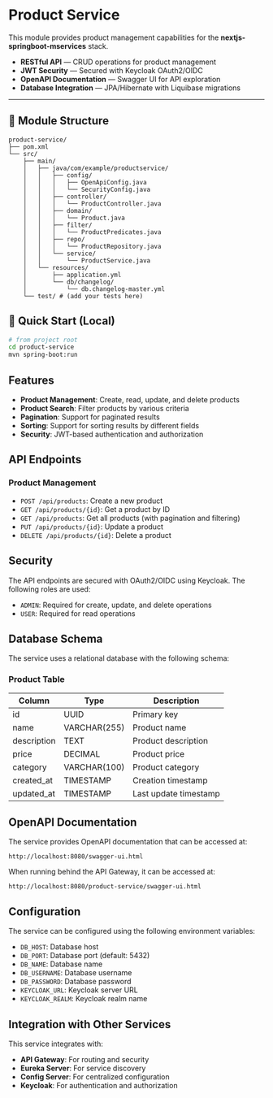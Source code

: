 # Product Service

This module provides product management capabilities for the **nextjs-springboot-mservices** stack.

* **RESTful API** — CRUD operations for product management
* **JWT Security** — Secured with Keycloak OAuth2/OIDC
* **OpenAPI Documentation** — Swagger UI for API exploration
* **Database Integration** — JPA/Hibernate with Liquibase migrations

---

## 📂 Module Structure

```
product-service/
├── pom.xml
└── src/
    ├── main/
    │   ├── java/com/example/productservice/
    │   │   ├── config/
    │   │   │   ├── OpenApiConfig.java
    │   │   │   └── SecurityConfig.java
    │   │   ├── controller/
    │   │   │   └── ProductController.java
    │   │   ├── domain/
    │   │   │   └── Product.java
    │   │   ├── filter/
    │   │   │   └── ProductPredicates.java
    │   │   ├── repo/
    │   │   │   └── ProductRepository.java
    │   │   └── service/
    │   │       └── ProductService.java
    │   └── resources/
    │       ├── application.yml
    │       └── db/changelog/
    │           └── db.changelog-master.yml
    └── test/ # (add your tests here)
```

## 🚀 Quick Start (Local)

```bash
# from project root
cd product-service
mvn spring-boot:run
```

## Features

- **Product Management**: Create, read, update, and delete products
- **Product Search**: Filter products by various criteria
- **Pagination**: Support for paginated results
- **Sorting**: Support for sorting results by different fields
- **Security**: JWT-based authentication and authorization

## API Endpoints

### Product Management

- `POST /api/products`: Create a new product
- `GET /api/products/{id}`: Get a product by ID
- `GET /api/products`: Get all products (with pagination and filtering)
- `PUT /api/products/{id}`: Update a product
- `DELETE /api/products/{id}`: Delete a product

## Security

The API endpoints are secured with OAuth2/OIDC using Keycloak. The following roles are used:

- `ADMIN`: Required for create, update, and delete operations
- `USER`: Required for read operations

## Database Schema

The service uses a relational database with the following schema:

### Product Table

| Column      | Type         | Description                   |
|-------------|--------------|-------------------------------|
| id          | UUID         | Primary key                   |
| name        | VARCHAR(255) | Product name                  |
| description | TEXT         | Product description           |
| price       | DECIMAL      | Product price                 |
| category    | VARCHAR(100) | Product category              |
| created_at  | TIMESTAMP    | Creation timestamp            |
| updated_at  | TIMESTAMP    | Last update timestamp         |

## OpenAPI Documentation

The service provides OpenAPI documentation that can be accessed at:

```
http://localhost:8080/swagger-ui.html
```

When running behind the API Gateway, it can be accessed at:

```
http://localhost:8080/product-service/swagger-ui.html
```

## Configuration

The service can be configured using the following environment variables:

- `DB_HOST`: Database host
- `DB_PORT`: Database port (default: 5432)
- `DB_NAME`: Database name
- `DB_USERNAME`: Database username
- `DB_PASSWORD`: Database password
- `KEYCLOAK_URL`: Keycloak server URL
- `KEYCLOAK_REALM`: Keycloak realm name

## Integration with Other Services

This service integrates with:

- **API Gateway**: For routing and security
- **Eureka Server**: For service discovery
- **Config Server**: For centralized configuration
- **Keycloak**: For authentication and authorization
